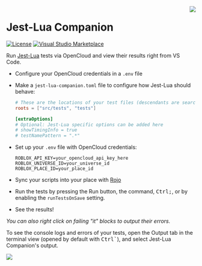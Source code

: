[marketplace-shield]: https://img.shields.io/visual-studio-marketplace/d/daemon6109.testez-companion
[marketplace-url]: https://marketplace.visualstudio.com/items?itemName=daemon6109.testez-companion
[license-shield]: https://img.shields.io/github/license/daemon6109/testez-companion
[license-url]: https://github.com/daemon6109/testez-companion/blob/master/LICENSE.md

<img align="right" src="https://user-images.githubusercontent.com/39647014/116725501-a2944700-a9ea-11eb-80ce-f5699b0c6568.png"/>

# Jest-Lua Companion

[![License][license-shield]][license-url]
[![Visual Studio Marketplace][marketplace-shield]][marketplace-url]

Run [Jest-Lua](https://github.com/Roblox/jest-lua) tests via OpenCloud and view their results right from VS Code.

-   Configure your OpenCloud credentials in a `.env` file
-   Make a `jest-lua-companion.toml` file to configure how Jest-Lua should behave:

    ```toml
    # These are the locations of your test files (descendants are searched too)
    roots = ["src/tests", "tests"]

    [extraOptions]
    # Optional: Jest-Lua specific options can be added here
    # showTimingInfo = true
    # testNamePattern = ".*"
    ```

-   Set up your `.env` file with OpenCloud credentials:
    ```env
    ROBLOX_API_KEY=your_opencloud_api_key_here
    ROBLOX_UNIVERSE_ID=your_universe_id
    ROBLOX_PLACE_ID=your_place_id
    ```

-   Sync your scripts into your place with [Rojo](https://rojo.space/)
-   Run the tests by pressing the Run button, the command, <kbd>Ctrl</kbd><kbd>;</kbd>, or by enabling the `runTestsOnSave` setting.
-   See the results!

_You can also right click on failing "it" blocks to output their errors._

To see the console logs and errors of your tests, open the Output tab in the terminal view (opened by default with <kbd>Ctrl</kbd><kbd>`</kbd>), and select Jest-Lua Companion's output.

![](https://user-images.githubusercontent.com/39647014/115806038-bdfdc180-a3ee-11eb-9c7c-f85b4491a8bc.png)
